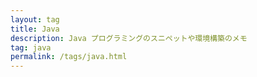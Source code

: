 ```yaml
---
layout: tag
title: Java
description: Java プログラミングのスニペットや環境構築のメモ
tag: java
permalink: /tags/java.html
---
```

